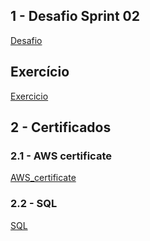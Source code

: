 ## 1 - Desafio Sprint 02

[Desafio](Desafio)

## Exercício 

[Exercicio](Exercicio)

## 2 - Certificados

### 2.1 - AWS certificate

[AWS_certificate](Certificado/13660_3_5480475_1715538696_AWS%20Course%20Completion%20Certificate.pdf)

### 2.2 - SQL 

[SQL](Certificado/certificado_sql.pdf)

